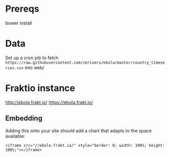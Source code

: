 
# Prereqs

bower install

# Data

Set up a cron job to fetch `https://raw.githubusercontent.com/cmrivers/ebola/master/country_timeseries.csv` into web/

# Fraktio instance

http://ebola.frakt.io/
https://ebola.frakt.io/


## Embedding

Adding this onto your site should add a chart that adapts to the space available:

    <iframe src="//ebola.frakt.io/" style="border: 0; width: 100%; height: 100%;"></iframe>

